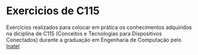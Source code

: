 # Exercicios de C115
Exercícios realizados para colocar em prática os conhecimentos adquiridos na diciplina de C115 (Conceitos e Tecnologias para Dispositivos Conectados) durante a graduação em Engenharia de Computação pelo [Inatel](https://inatel.br/home/)
